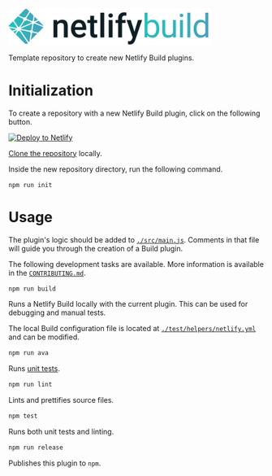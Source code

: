 <img src="static/logo.png" width="400"/><br>

Template repository to create new Netlify Build plugins.

# Initialization

To create a repository with a new Netlify Build plugin, click on the following
button.

[![Deploy to Netlify](https://www.netlify.com/img/deploy/button.svg)](https://app.netlify.com/start/deploy?repository=https://github.com/netlify/build-plugin-template)

[Clone the repository](https://help.github.com/en/github/creating-cloning-and-archiving-repositories/cloning-a-repository)
locally.

Inside the new repository directory, run the following command.

```
npm run init
```

# Usage

The plugin's logic should be added to [`./src/main.js`](/src/main.js). Comments
in that file will guide you through the creation of a Build plugin.

The following development tasks are available. More information is available in
the [`CONTRIBUTING.md`](/CONTRIBUTING.md#development-tasks).

```bash
npm run build
```

Runs a Netlify Build locally with the current plugin. This can be used for
debugging and manual tests.

The local Build configuration file is located at
[`./test/helpers/netlify.yml`](/test/helpers/netlify.yml) and can be modified.

```bash
npm run ava
```

Runs [unit tests](/test/main.js).

```bash
npm run lint
```

Lints and prettifies source files.

```bash
npm test
```

Runs both unit tests and linting.

```bash
npm run release
```

Publishes this plugin to `npm`.
